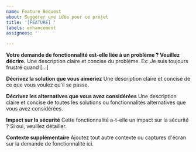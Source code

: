 ```yaml
---
name: Feature Request
about: Suggérer une idée pour ce projet
title: '[FEATURE] '
labels: enhancement
assignees: ''

---
```


**Votre demande de fonctionnalité est-elle liée à un problème ? Veuillez décrire.**
Une description claire et concise du problème. Ex: Je suis toujours frustré quand [...]

**Décrivez la solution que vous aimeriez**
Une description claire et concise de ce que vous voulez qu'il se passe.

**Décrivez les alternatives que vous avez considérées**
Une description claire et concise de toutes les solutions ou fonctionnalités alternatives que vous avez considérées.

**Impact sur la sécurité**
Cette fonctionnalité a-t-elle un impact sur la sécurité ? Si oui, veuillez détailler.

**Contexte supplémentaire**
Ajoutez tout autre contexte ou captures d'écran sur la demande de fonctionnalité ici.